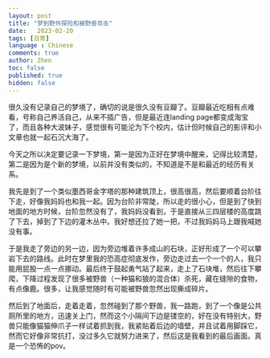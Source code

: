 ```yaml
---
layout: post
title: "梦到野外探险和被野兽攻击"
date:   2023-02-20
tags: [日常]
language : Chinese
comments: true
author: Zhen
toc: false
published: true
hidden: false
---
```

很久没有记录自己的梦境了，确切的说是很久没有豆瓣了。豆瓣最近吃相有点难看，号称自己养活自己，从来不插广告，但是最近连landing page都变成淘宝了，而且各种大波妹子，感觉很有可能沦为下个校内，估计但时候自己的影评和小文章也就一起石沉大海了。

今天之所以决定要记录一下梦境，第一是因为正好在梦境中醒来，记得比较清楚，第二是因为是个新的梦境，以前并没有类似的，不知道是不是和最近的经历有关系。

我先是到了一个类似墨西哥金字塔的那种建筑顶上，很高很高，然后要顺着台阶往下走，好像我妈妈也和我一起。因为台阶非常陡，所以走的很小心，但是到了快到地面的地方时候，台阶忽然没有了，我妈妈没看到，于是直接从三四层楼的高度跳了下去，掉到了下边的灌木丛中。我好想还拉了她一把，不过我妈妈马上跟我喊她没有事。

于是我走了旁边的另一边，因为旁边堆着许多成山的石块，正好形成了一个可以攀岩下去的路线。此时在梦里我的恐高症彻底发作，旁边走过去一个一个的人，我只能用屁股一点一点挪动。最后终于鼓起勇气站了起来，走上了石块堆，然后往下攀爬，下降过程发现了很多被野兽（一种猫和狼的混合体）杀死，藏在缝隙的食物，有点像鹿。很多，让我感觉随时有可能被野兽忽然出现撕成碎片。

然后到了地面后，走着走着，忽然碰到了那个野兽，我一路跑，到了一个像是公共厕所里的地方，迅速关上门，然而这个小隔间下边是镂空的，好在没有特别大，野兽只能像猫猫伸爪子一样试着抓到我，我紧贴着后边的墙壁，并且试着用脚踩它，然而它好像非常抗打，没过多久它就努力进来了，然后这是我看到的最后画面。真是一个恐怖的pov。
<!--stackedit_data:
eyJoaXN0b3J5IjpbLTc1MDYyNDI1MiwtNDUxOTMwOTUxLC0xOT
M1MzU4MTg4XX0=
-->